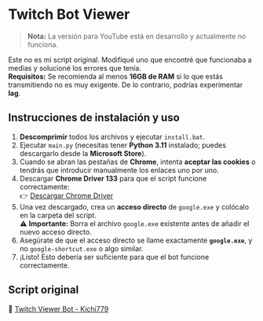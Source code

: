 # Twitch Bot Viewer

> **Nota:** La versión para YouTube está en desarrollo y actualmente no funciona.

Este no es mi script original. Modifiqué uno que encontré que funcionaba a medias y solucioné los errores que tenía.  
**Requisitos:** Se recomienda al menos **16GB de RAM** si lo que estás transmitiendo no es muy exigente. De lo contrario, podrías experimentar **lag**.

## Instrucciones de instalación y uso

1. **Descomprimir** todos los archivos y ejecutar `install.bat`.
2. Ejecutar `main.py` (necesitas tener **Python 3.11** instalado; puedes descargarlo desde la **Microsoft Store**).
3. Cuando se abran las pestañas de **Chrome**, intenta **aceptar las cookies** o tendrás que introducir manualmente los enlaces uno por uno.
4. Descargar **Chrome Driver 133** para que el script funcione correctamente:  
   👉 [Descargar Chrome Driver](https://googlechromelabs.github.io/chrome-for-testing/#stable)
5. Una vez descargado, crea un **acceso directo** de `google.exe` y colócalo en la carpeta del script.  
   ⚠️ **Importante:** Borra el archivo `google.exe` existente antes de añadir el nuevo acceso directo.
6. Asegúrate de que el acceso directo se llame exactamente **`google.exe`**, y no `google-shortcut.exe` o algo similar.
7. ¡Listo! Esto debería ser suficiente para que el bot funcione correctamente.

## Script original  
🔗 [Twitch Viewer Bot - Kichi779](https://github.com/Kichi779/Twitch-Viewer-Bot)
